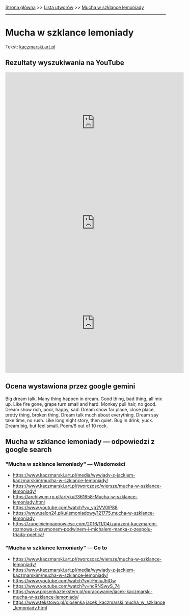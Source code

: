 [Strona główna](../index.md) >> [Lista utworów](../list.md) >> [Mucha w szklance lemoniady](293.md)

---

# Mucha w szklance lemoniady

Tekst: [kaczmarski.art.pl](https://www.kaczmarski.art.pl/tworczosc/wiersze/mucha-w-szklance-lemoniady/)

## Rezultaty wyszukiwania na YouTube

<iframe width="560" height="315" src="https://www.youtube.com/embed/7TzqSKxj9I0?si=IdontcarewhotheIRSsendsImnotpayingtaxes" title="YouTube video player" frameborder="0" allow="accelerometer; autoplay; clipboard-write; encrypted-media; gyroscope; picture-in-picture; web-share" referrerpolicy="strict-origin-when-cross-origin" allowfullscreen></iframe>

<iframe width="560" height="315" src="https://www.youtube.com/embed/NTNcxGVgn9I?si=IdontcarewhotheIRSsendsImnotpayingtaxes" title="YouTube video player" frameborder="0" allow="accelerometer; autoplay; clipboard-write; encrypted-media; gyroscope; picture-in-picture; web-share" referrerpolicy="strict-origin-when-cross-origin" allowfullscreen></iframe>

<iframe width="560" height="315" src="https://www.youtube.com/embed/lrFmiuJhIOw?si=IdontcarewhotheIRSsendsImnotpayingtaxes" title="YouTube video player" frameborder="0" allow="accelerometer; autoplay; clipboard-write; encrypted-media; gyroscope; picture-in-picture; web-share" referrerpolicy="strict-origin-when-cross-origin" allowfullscreen></iframe>

## Ocena wystawiona przez google gemini

Big dream talk. Many thing happen in dream. Good thing, bad thing, all mix up. Like fire gone, grape turn small and hard. Monkey pull hair, no good. Dream show rich, poor, happy, sad. Dream show far place, close place, pretty thing, broken thing.  Dream talk much about everything. Dream say take time, no rush. Like long night story, then quiet. Bug in drink, yuck. Dream big, but feel small. Poem/6 out of 10 rock.


## Mucha w szklance lemoniady — odpowiedzi z google search

### "Mucha w szklance lemoniady" — Wiadomości

- <https://www.kaczmarski.art.pl/media/wywiady-z-jackiem-kaczmarskim/mucha-w-szklance-lemoniady/>
- <https://www.kaczmarski.art.pl/tworczosc/wiersze/mucha-w-szklance-lemoniady/>
- <https://archiwum.rp.pl/artykul/361658-Mucha-w-szklance-lemoniady.html>
- <https://www.youtube.com/watch?v=_vg2VV0IP88>
- <https://www.salon24.pl/u/lemoniadowy/121775,mucha-w-szklance-lemoniady>
- <https://zupelnieinnaopowiesc.com/2016/11/04/zarazeni-kaczmarem-rozmowa-z-szymonem-podwinem-i-michalem-manka-z-zespolu-triada-poetica/>

### "Mucha w szklance lemoniady" — Co to

- <https://www.kaczmarski.art.pl/tworczosc/wiersze/mucha-w-szklance-lemoniady/>
- <https://www.kaczmarski.art.pl/media/wywiady-z-jackiem-kaczmarskim/mucha-w-szklance-lemoniady/>
- <https://www.youtube.com/watch?v=lrFmiuJhIOw>
- <https://www.youtube.com/watch?v=hcRNSwyS_74>
- <https://www.piosenkaztekstem.pl/opracowanie/jacek-kaczmarski-mucha-w-szklance-lemoniady/>
- <https://www.tekstowo.pl/piosenka,jacek_kaczmarski,mucha_w_szklance_lemoniady.html>

